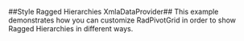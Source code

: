 ##Style Ragged Hierarchies XmlaDataProvider##
This example demonstrates how you can customize RadPivotGrid in order to show Ragged Hierarchies in different ways.